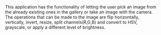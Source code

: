 This application has the functionality of letting the user pick an image from the already existing ones in the gallery or take an image with the camera. The operations that can be made to the image are flip horizontally, vertically, invert, resize, split channels(R,G,B) and
convert to HSV, grayscale, or apply a different level of brightness.
